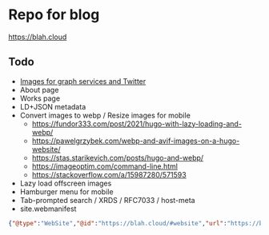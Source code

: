 # Repo for blog

<https://blah.cloud>

## Todo

* [Images for graph services and Twitter](https://www.jannikarndt.de/blog/2021/05/generating_open_graph_images/)
* About page
* Works page
* LD+JSON metadata
* Convert images to webp / Resize images for mobile
  * <https://fundor333.com/post/2021/hugo-with-lazy-loading-and-webp/>
  * <https://pawelgrzybek.com/webp-and-avif-images-on-a-hugo-website/>
  * <https://stas.starikevich.com/posts/hugo-and-webp/>
  * <https://imageoptim.com/command-line.html>
  * <https://stackoverflow.com/a/15987280/571593>
* Lazy load offscreen images
* Hamburger menu for mobile
* Tab-prompted search / XRDS / RFC7033 / host-meta
* site.webmanifest

```json
{"@type":"WebSite","@id":"https://blah.cloud/#website","url":"https://blah.cloud/","name":"Blah, Cloud.","description":"Adventures in architectures","publisher":{"@id":"https://blah.cloud/#/schema/person/65b4688619b5af7ea0c4497700f98718"},"potentialAction":[{"@type":"SearchAction","target":{"@type":"EntryPoint","urlTemplate":"https://blah.cloud/?s={search_term_string}"},"query-input":"required name=search_term_string"}],"inLanguage":"en-GB"}
```
